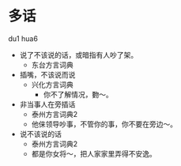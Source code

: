 # 多话
du1 hua6
+ 说了不该说的话，或暗指有人吵了架。
  * 东台方言词典
+ 插嘴，不该说而说
  * 兴化方言词典
    - 你不了解情况，覅～。
+ 非当事人在旁插话
  * 泰州方言词典2
  - 他俫领导吵事，不管你的事，你不要在旁边～。
+ 说不该说的话
  * 泰州方言词典2
  - 都是你女将～，把人家家里弄得不安逸。
